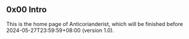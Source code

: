## 0x00 Intro

This is the home page of Anticorianderist, which will be finished before 2024-05-27T23:59:59+08:00 (version 1.0).